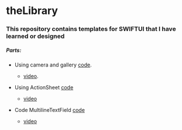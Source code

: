# theLibrary

### This repository contains templates for SWIFTUI that I have learned or designed

##### Parts:

* Using camera and gallery [code](https://github.com/MrKaraaslan/theLibrary/tree/master/Library/CameraAndGallery).
  - [video](https://web.itu.edu.tr/karaaslan18/swiftui.html#cameraAndGallery).

* Using ActionSheet [code](https://github.com/MrKaraaslan/theLibrary/tree/master/Library/ActionSheetExample)
    - [video](https://web.itu.edu.tr/karaaslan18/swiftui.html#actionSheet)

* Code MultilineTextField [code](https://github.com/MrKaraaslan/theLibrary/tree/master/Library/MultilineTextField)
    - [video](https://web.itu.edu.tr/karaaslan18/swiftui.html#multilineTextField)
